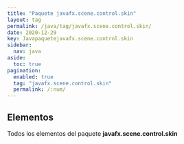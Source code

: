 ```yaml
---
title: "Paquete javafx.scene.control.skin"
layout: tag
permalink: /java/tag/javafx.scene.control.skin/
date: 2020-12-29
key: Javapaquetejavafx.scene.control.skin
sidebar: 
  nav: java
aside: 
  toc: true
pagination: 
  enabled: true
  tag: "javafx.scene.control.skin"
  permalink: /:num/
---
```


<h2>Elementos</h2>
Todos los elementos del paquete <strong>javafx.scene.control.skin</strong>
